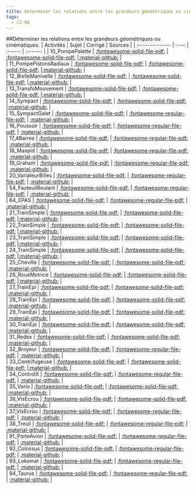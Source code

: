 ```yaml
---
title: Déterminer les relations entre les grandeurs géométriques ou cinématiques. 
tags:
  - C2-06
---
```

[comment]: <> (Généré automatiquement par make_all_activitess.py, creation_fichiers_activites)

##Déterminer les relations entre les grandeurs géométriques ou cinématiques. 
| Activités | Sujet | Corrigé | Sources  | 
| :-------------- | :---: | :-----: | :------: | 
| 10_PompePalette | [:fontawesome-solid-file-pdf:](https://github.com/xpessoles/ALL_PDF/blob/main/PDF/10_PompePalette_Sujet.pdf) | [:fontawesome-solid-file-pdf:](https://github.com/xpessoles/ALL_PDF/blob/main/PDF/10_PompePalette_Corrige.pdf) |[:material-github:](https://github.com/xpessoles/ExercicesCompetences/tree/main/C2_MettreEnOeuvreDemarche/C2_06_DeterminerLoisES/10_PompePalette) |  
| 11_PompePistonsRadiaux | [:fontawesome-solid-file-pdf:](https://github.com/xpessoles/ALL_PDF/blob/main/PDF/11_PompePistonsRadiaux_Sujet.pdf) | [:fontawesome-solid-file-pdf:](https://github.com/xpessoles/ALL_PDF/blob/main/PDF/11_PompePistonsRadiaux_Corrige.pdf) |[:material-github:](https://github.com/xpessoles/ExercicesCompetences/tree/main/C2_MettreEnOeuvreDemarche/C2_06_DeterminerLoisES/11_PompePistonsRadiaux) |  
| 12_BielleManivelle | [:fontawesome-solid-file-pdf:](https://github.com/xpessoles/ALL_PDF/blob/main/PDF/12_BielleManivelle_Sujet.pdf) | [:fontawesome-solid-file-pdf:](https://github.com/xpessoles/ALL_PDF/blob/main/PDF/12_BielleManivelle_Corrige.pdf) |[:material-github:](https://github.com/xpessoles/ExercicesCompetences/tree/main/C2_MettreEnOeuvreDemarche/C2_06_DeterminerLoisES/12_BielleManivelle) |  
| 13_TransfoMouvement | [:fontawesome-solid-file-pdf:](https://github.com/xpessoles/ALL_PDF/blob/main/PDF/13_TransfoMouvement_Sujet.pdf) | [:fontawesome-solid-file-pdf:](https://github.com/xpessoles/ALL_PDF/blob/main/PDF/13_TransfoMouvement_Corrige.pdf) |[:material-github:](https://github.com/xpessoles/ExercicesCompetences/tree/main/C2_MettreEnOeuvreDemarche/C2_06_DeterminerLoisES/13_TransfoMouvement) |  
| 14_Sympact | [:fontawesome-solid-file-pdf:](https://github.com/xpessoles/ALL_PDF/blob/main/PDF/14_Sympact_Sujet.pdf) | [:fontawesome-solid-file-pdf:](https://github.com/xpessoles/ALL_PDF/blob/main/PDF/14_Sympact_Corrige.pdf) |[:material-github:](https://github.com/xpessoles/ExercicesCompetences/tree/main/C2_MettreEnOeuvreDemarche/C2_06_DeterminerLoisES/14_Sympact) |  
| 15_SympactGalet | [:fontawesome-solid-file-pdf:](https://github.com/xpessoles/ALL_PDF/blob/main/PDF/15_SympactGalet_Sujet.pdf) | [:fontawesome-regular-file-pdf:](https://github.com/xpessoles/ALL_PDF/blob/main/PDF/15_SympactGalet_Corrige.pdf) | [:material-github:](https://github.com/xpessoles/ExercicesCompetences/tree/main/C2_MettreEnOeuvreDemarche/C2_06_DeterminerLoisES/15_SympactGalet) |  
| 16_Poussoir | [:fontawesome-solid-file-pdf:](https://github.com/xpessoles/ALL_PDF/blob/main/PDF/16_Poussoir_Sujet.pdf) | [:fontawesome-regular-file-pdf:](https://github.com/xpessoles/ALL_PDF/blob/main/PDF/16_Poussoir_Corrige.pdf) | [:material-github:](https://github.com/xpessoles/ExercicesCompetences/tree/main/C2_MettreEnOeuvreDemarche/C2_06_DeterminerLoisES/16_Poussoir) |  
| 17_4Barres | [:fontawesome-solid-file-pdf:](https://github.com/xpessoles/ALL_PDF/blob/main/PDF/17_4Barres_Sujet.pdf) | [:fontawesome-regular-file-pdf:](https://github.com/xpessoles/ALL_PDF/blob/main/PDF/17_4Barres_Corrige.pdf) | [:material-github:](https://github.com/xpessoles/ExercicesCompetences/tree/main/C2_MettreEnOeuvreDemarche/C2_06_DeterminerLoisES/17_4Barres) |  
| 18_Maxpid | [:fontawesome-solid-file-pdf:](https://github.com/xpessoles/ALL_PDF/blob/main/PDF/18_Maxpid_Sujet.pdf) | [:fontawesome-regular-file-pdf:](https://github.com/xpessoles/ALL_PDF/blob/main/PDF/18_Maxpid_Corrige.pdf) | [:material-github:](https://github.com/xpessoles/ExercicesCompetences/tree/main/C2_MettreEnOeuvreDemarche/C2_06_DeterminerLoisES/18_Maxpid) |  
| 19_Graham | [:fontawesome-solid-file-pdf:](https://github.com/xpessoles/ALL_PDF/blob/main/PDF/19_Graham_Sujet.pdf) | [:fontawesome-regular-file-pdf:](https://github.com/xpessoles/ALL_PDF/blob/main/PDF/19_Graham_Corrige.pdf) | [:material-github:](https://github.com/xpessoles/ExercicesCompetences/tree/main/C2_MettreEnOeuvreDemarche/C2_06_DeterminerLoisES/19_Graham) |  
| 20_VariateurBilles | [:fontawesome-solid-file-pdf:](https://github.com/xpessoles/ALL_PDF/blob/main/PDF/20_VariateurBilles_Sujet.pdf) | [:fontawesome-regular-file-pdf:](https://github.com/xpessoles/ALL_PDF/blob/main/PDF/20_VariateurBilles_Corrige.pdf) | [:material-github:](https://github.com/xpessoles/ExercicesCompetences/tree/main/C2_MettreEnOeuvreDemarche/C2_06_DeterminerLoisES/20_VariateurBilles) |  
| 54_FauteuilRoulant | [:fontawesome-solid-file-pdf:](https://github.com/xpessoles/ALL_PDF/blob/main/PDF/54_FauteuilRoulant_Sujet.pdf) | [:fontawesome-regular-file-pdf:](https://github.com/xpessoles/ALL_PDF/blob/main/PDF/54_FauteuilRoulant_Corrige.pdf) | [:material-github:](https://github.com/xpessoles/ExercicesCompetences/tree/main/C2_MettreEnOeuvreDemarche/C2_06_DeterminerLoisES/54_FauteuilRoulant) |  
| 64_EPAS | [:fontawesome-solid-file-pdf:](https://github.com/xpessoles/ALL_PDF/blob/main/PDF/64_EPAS_Sujet.pdf) | [:fontawesome-regular-file-pdf:](https://github.com/xpessoles/ALL_PDF/blob/main/PDF/64_EPAS_Corrige.pdf) | [:material-github:](https://github.com/xpessoles/ExercicesCompetences/tree/main/C2_MettreEnOeuvreDemarche/C2_06_DeterminerLoisES/64_EPAS) |  
| 21_TrainSimple | [:fontawesome-solid-file-pdf:](https://github.com/xpessoles/ALL_PDF/blob/main/PDF/21_TrainSimple_Sujet.pdf) | [:fontawesome-solid-file-pdf:](https://github.com/xpessoles/ALL_PDF/blob/main/PDF/21_TrainSimple_Corrige.pdf) |[:material-github:](https://github.com/xpessoles/ExercicesCompetences/tree/main/C2_MettreEnOeuvreDemarche/C2_06_Transmetteurs/21_TrainSimple) |  
| 22_TrainSimple | [:fontawesome-solid-file-pdf:](https://github.com/xpessoles/ALL_PDF/blob/main/PDF/22_TrainSimple_Sujet.pdf) | [:fontawesome-solid-file-pdf:](https://github.com/xpessoles/ALL_PDF/blob/main/PDF/22_TrainSimple_Corrige.pdf) |[:material-github:](https://github.com/xpessoles/ExercicesCompetences/tree/main/C2_MettreEnOeuvreDemarche/C2_06_Transmetteurs/22_TrainSimple) |  
| 23_TrainSimple | [:fontawesome-solid-file-pdf:](https://github.com/xpessoles/ALL_PDF/blob/main/PDF/23_TrainSimple_Sujet.pdf) | [:fontawesome-solid-file-pdf:](https://github.com/xpessoles/ALL_PDF/blob/main/PDF/23_TrainSimple_Corrige.pdf) |[:material-github:](https://github.com/xpessoles/ExercicesCompetences/tree/main/C2_MettreEnOeuvreDemarche/C2_06_Transmetteurs/23_TrainSimple) |  
| 24_TrainSimple | [:fontawesome-solid-file-pdf:](https://github.com/xpessoles/ALL_PDF/blob/main/PDF/24_TrainSimple_Sujet.pdf) | [:fontawesome-solid-file-pdf:](https://github.com/xpessoles/ALL_PDF/blob/main/PDF/24_TrainSimple_Corrige.pdf) |[:material-github:](https://github.com/xpessoles/ExercicesCompetences/tree/main/C2_MettreEnOeuvreDemarche/C2_06_Transmetteurs/24_TrainSimple) |  
| 25_Cheville | [:fontawesome-solid-file-pdf:](https://github.com/xpessoles/ALL_PDF/blob/main/PDF/25_Cheville_Sujet.pdf) | [:fontawesome-solid-file-pdf:](https://github.com/xpessoles/ALL_PDF/blob/main/PDF/25_Cheville_Corrige.pdf) |[:material-github:](https://github.com/xpessoles/ExercicesCompetences/tree/main/C2_MettreEnOeuvreDemarche/C2_06_Transmetteurs/25_Cheville) |  
| 26_RoueMotrice | [:fontawesome-solid-file-pdf:](https://github.com/xpessoles/ALL_PDF/blob/main/PDF/26_RoueMotrice_Sujet.pdf) | [:fontawesome-solid-file-pdf:](https://github.com/xpessoles/ALL_PDF/blob/main/PDF/26_RoueMotrice_Corrige.pdf) |[:material-github:](https://github.com/xpessoles/ExercicesCompetences/tree/main/C2_MettreEnOeuvreDemarche/C2_06_Transmetteurs/26_RoueMotrice) |  
| 27_TrainEpi | [:fontawesome-solid-file-pdf:](https://github.com/xpessoles/ALL_PDF/blob/main/PDF/27_TrainEpi_Sujet.pdf) | [:fontawesome-solid-file-pdf:](https://github.com/xpessoles/ALL_PDF/blob/main/PDF/27_TrainEpi_Corrige.pdf) |[:material-github:](https://github.com/xpessoles/ExercicesCompetences/tree/main/C2_MettreEnOeuvreDemarche/C2_06_Transmetteurs/27_TrainEpi) |  
| 28_TrainEpi | [:fontawesome-solid-file-pdf:](https://github.com/xpessoles/ALL_PDF/blob/main/PDF/28_TrainEpi_Sujet.pdf) | [:fontawesome-solid-file-pdf:](https://github.com/xpessoles/ALL_PDF/blob/main/PDF/28_TrainEpi_Corrige.pdf) |[:material-github:](https://github.com/xpessoles/ExercicesCompetences/tree/main/C2_MettreEnOeuvreDemarche/C2_06_Transmetteurs/28_TrainEpi) |  
| 29_TrainEpi | [:fontawesome-solid-file-pdf:](https://github.com/xpessoles/ALL_PDF/blob/main/PDF/29_TrainEpi_Sujet.pdf) | [:fontawesome-solid-file-pdf:](https://github.com/xpessoles/ALL_PDF/blob/main/PDF/29_TrainEpi_Corrige.pdf) |[:material-github:](https://github.com/xpessoles/ExercicesCompetences/tree/main/C2_MettreEnOeuvreDemarche/C2_06_Transmetteurs/29_TrainEpi) |  
| 30_TrainEpi | [:fontawesome-solid-file-pdf:](https://github.com/xpessoles/ALL_PDF/blob/main/PDF/30_TrainEpi_Sujet.pdf) | [:fontawesome-solid-file-pdf:](https://github.com/xpessoles/ALL_PDF/blob/main/PDF/30_TrainEpi_Corrige.pdf) |[:material-github:](https://github.com/xpessoles/ExercicesCompetences/tree/main/C2_MettreEnOeuvreDemarche/C2_06_Transmetteurs/30_TrainEpi) |  
| 31_Redex | [:fontawesome-solid-file-pdf:](https://github.com/xpessoles/ALL_PDF/blob/main/PDF/31_Redex_Sujet.pdf) | [:fontawesome-solid-file-pdf:](https://github.com/xpessoles/ALL_PDF/blob/main/PDF/31_Redex_Corrige.pdf) |[:material-github:](https://github.com/xpessoles/ExercicesCompetences/tree/main/C2_MettreEnOeuvreDemarche/C2_06_Transmetteurs/31_Redex) |  
| 32_Broyeur | [:fontawesome-solid-file-pdf:](https://github.com/xpessoles/ALL_PDF/blob/main/PDF/32_Broyeur_Sujet.pdf) | [:fontawesome-regular-file-pdf:](https://github.com/xpessoles/ALL_PDF/blob/main/PDF/32_Broyeur_Corrige.pdf) | [:material-github:](https://github.com/xpessoles/ExercicesCompetences/tree/main/C2_MettreEnOeuvreDemarche/C2_06_Transmetteurs/32_Broyeur) |  
| 33_Centrifugeuse | [:fontawesome-solid-file-pdf:](https://github.com/xpessoles/ALL_PDF/blob/main/PDF/33_Centrifugeuse_Sujet.pdf) | [:fontawesome-solid-file-pdf:](https://github.com/xpessoles/ALL_PDF/blob/main/PDF/33_Centrifugeuse_Corrige.pdf) |[:material-github:](https://github.com/xpessoles/ExercicesCompetences/tree/main/C2_MettreEnOeuvreDemarche/C2_06_Transmetteurs/33_Centrifugeuse) |  
| 34_ControlX | [:fontawesome-solid-file-pdf:](https://github.com/xpessoles/ALL_PDF/blob/main/PDF/34_ControlX_Sujet.pdf) | [:fontawesome-regular-file-pdf:](https://github.com/xpessoles/ALL_PDF/blob/main/PDF/34_ControlX_Corrige.pdf) | [:material-github:](https://github.com/xpessoles/ExercicesCompetences/tree/main/C2_MettreEnOeuvreDemarche/C2_06_Transmetteurs/34_ControlX) |  
| 35_Vario | [:fontawesome-solid-file-pdf:](https://github.com/xpessoles/ALL_PDF/blob/main/PDF/35_Vario_Sujet.pdf) | [:fontawesome-solid-file-pdf:](https://github.com/xpessoles/ALL_PDF/blob/main/PDF/35_Vario_Corrige.pdf) |[:material-github:](https://github.com/xpessoles/ExercicesCompetences/tree/main/C2_MettreEnOeuvreDemarche/C2_06_Transmetteurs/35_Vario) |  
| 36_VisEcrou | [:fontawesome-solid-file-pdf:](https://github.com/xpessoles/ALL_PDF/blob/main/PDF/36_VisEcrou_Sujet.pdf) | [:fontawesome-solid-file-pdf:](https://github.com/xpessoles/ALL_PDF/blob/main/PDF/36_VisEcrou_Corrige.pdf) |[:material-github:](https://github.com/xpessoles/ExercicesCompetences/tree/main/C2_MettreEnOeuvreDemarche/C2_06_Transmetteurs/36_VisEcrou) |  
| 37_VisEcrou | [:fontawesome-solid-file-pdf:](https://github.com/xpessoles/ALL_PDF/blob/main/PDF/37_VisEcrou_Sujet.pdf) | [:fontawesome-regular-file-pdf:](https://github.com/xpessoles/ALL_PDF/blob/main/PDF/37_VisEcrou_Corrige.pdf) | [:material-github:](https://github.com/xpessoles/ExercicesCompetences/tree/main/C2_MettreEnOeuvreDemarche/C2_06_Transmetteurs/37_VisEcrou) |  
| 38_Treuil | [:fontawesome-solid-file-pdf:](https://github.com/xpessoles/ALL_PDF/blob/main/PDF/38_Treuil_Sujet.pdf) | [:fontawesome-regular-file-pdf:](https://github.com/xpessoles/ALL_PDF/blob/main/PDF/38_Treuil_Corrige.pdf) | [:material-github:](https://github.com/xpessoles/ExercicesCompetences/tree/main/C2_MettreEnOeuvreDemarche/C2_06_Transmetteurs/38_Treuil) |  
| 91_PorteAvion | [:fontawesome-solid-file-pdf:](https://github.com/xpessoles/ALL_PDF/blob/main/PDF/91_PorteAvion_Sujet.pdf) | [:fontawesome-regular-file-pdf:](https://github.com/xpessoles/ALL_PDF/blob/main/PDF/91_PorteAvion_Corrige.pdf) | [:material-github:](https://github.com/xpessoles/ExercicesCompetences/tree/main/C2_MettreEnOeuvreDemarche/C2_06_Transmetteurs/91_PorteAvion) |  
| 92_Colossus | [:fontawesome-solid-file-pdf:](https://github.com/xpessoles/ALL_PDF/blob/main/PDF/92_Colossus_Sujet.pdf) | [:fontawesome-regular-file-pdf:](https://github.com/xpessoles/ALL_PDF/blob/main/PDF/92_Colossus_Corrige.pdf) | [:material-github:](https://github.com/xpessoles/ExercicesCompetences/tree/main/C2_MettreEnOeuvreDemarche/C2_06_Transmetteurs/92_Colossus) |  
| 93_Lokomat | [:fontawesome-solid-file-pdf:](https://github.com/xpessoles/ALL_PDF/blob/main/PDF/93_Lokomat_Sujet.pdf) | [:fontawesome-regular-file-pdf:](https://github.com/xpessoles/ALL_PDF/blob/main/PDF/93_Lokomat_Corrige.pdf) | [:material-github:](https://github.com/xpessoles/ExercicesCompetences/tree/main/C2_MettreEnOeuvreDemarche/C2_06_Transmetteurs/93_Lokomat) |  
| 94_Taurus | [:fontawesome-solid-file-pdf:](https://github.com/xpessoles/ALL_PDF/blob/main/PDF/94_Taurus_Sujet.pdf) | [:fontawesome-regular-file-pdf:](https://github.com/xpessoles/ALL_PDF/blob/main/PDF/94_Taurus_Corrige.pdf) | [:material-github:](https://github.com/xpessoles/ExercicesCompetences/tree/main/C2_MettreEnOeuvreDemarche/C2_06_Transmetteurs/94_Taurus) |  

